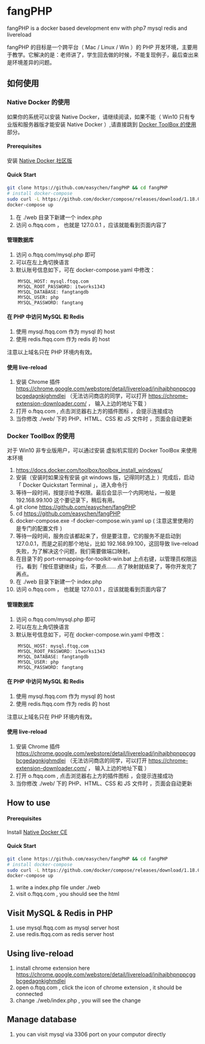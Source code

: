 # fangPHP
fangPHP is a docker based development env with php7 mysql redis and livereload

fangPHP 的目标是一个跨平台（ Mac / Linux / Win ）的 PHP 开发环境，主要用于教学。它解决的是：老师讲了，学生回去做的时候，不能复现例子，最后查出来是环境差异的问题。

## 如何使用

### Native Docker 的使用

如果你的系统可以安装 Native Docker，请继续阅读，如果不能（ Win10 只有专业版和服务器版才能安装 Native Docker ）,请直接跳到 [Docker ToolBox 的使用](https://github.com/easychen/fangPHP#docker-toolbox-%E7%9A%84%E4%BD%BF%E7%94%A8) 部分。

#### Prerequisites
安装 [Native Docker 社区版](https://www.docker.com/community-edition#/download)
#### Quick Start
```bash
git clone https://github.com/easychen/fangPHP && cd fangPHP
# install docker-compose 
sudo curl -L https://github.com/docker/compose/releases/download/1.18.0/docker-compose-`uname -s`-`uname -m` -o /usr/local/bin/docker-compose && sudo chmod +x /usr/local/bin/docker-compose
docker-compose up
``` 
1. 在 ./web 目录下新建一个 index.php
1. 访问 o.ftqq.com ， 也就是 127.0.0.1 ，应该就能看到页面内容了

#### 管理数据库

1. 访问 o.ftqq.com/mysql.php 即可
1. 可以在左上角切换语言
1. 默认账号信息如下，可在 docker-compose.yaml 中修改：
```
    MYSQL_HOST: mysql.ftqq.com
    MYSQL_ROOT_PASSWORD: itworks1343
    MYSQL_DATABASE: fangtangdb
    MYSQL_USER: php
    MYSQL_PASSWORD: fangtang
```

#### 在 PHP 中访问 MySQL 和 Redis 

1. 使用 mysql.ftqq.com 作为 mysql 的 host
1. 使用 redis.ftqq.com 作为 redis 的 host

注意以上域名只在 PHP 环境内有效。

#### 使用 live-reload

1. 安装 Chrome 插件 https://chrome.google.com/webstore/detail/livereload/jnihajbhpnppcggbcgedagnkighmdlei （无法访问商店的同学，可以打开 https://chrome-extension-downloader.com/ ， 输入上边的地址下载 ）
1. 打开 o.ftqq.com , 点击浏览器右上方的插件图标 ，会提示连接成功
1. 当你修改 ./web/ 下的 PHP、HTML、CSS 和 JS 文件时 ，页面会自动更新


### Docker ToolBox 的使用

对于 Win10 非专业版用户，可以通过安装 虚拟机实现的 Docker ToolBox 来使用本环境

1. https://docs.docker.com/toolbox/toolbox_install_windows/
1. 安装（安装时如果没有安装 git windows 版，记得同时选上 ）完成后，启动「 Docker Quickstart Terminal 」，进入命令行
1. 等待一段时间，按提示给予权限。最后会显示一个内网地址，一般是 192.168.99.100 这个要记录下，稍后有用。
1. git clone https://github.com/easychen/fangPHP
1. cd https://github.com/easychen/fangPHP
1. docker-compose.exe -f docker-compose.win.yaml up ( 注意这里使用的是专门的配置文件 )
1. 等待一段时间，服务应该都起来了，但是要注意，它的服务不是启动到 127.0.0.1，而是之前的那个地址，比如 192.168.99.100，这回导致 live-reload 失败，为了解决这个问题，我们需要做端口映射。
1. 在目录下的 port-remapping-for-toolkit-win.bat 上点右键，以管理员权限运行。看到「按任意键继续」后，不要点…… 点了映射就结束了，等你开发完了再点。
1. 在 ./web 目录下新建一个 index.php
1. 访问 o.ftqq.com ， 也就是 127.0.0.1 ，应该就能看到页面内容了

#### 管理数据库

1. 访问 o.ftqq.com/mysql.php 即可
1. 可以在左上角切换语言
1. 默认账号信息如下，可在 docker-compose.win.yaml 中修改：
```
    MYSQL_HOST: mysql.ftqq.com
    MYSQL_ROOT_PASSWORD: itworks1343
    MYSQL_DATABASE: fangtangdb
    MYSQL_USER: php
    MYSQL_PASSWORD: fangtang
```

#### 在 PHP 中访问 MySQL 和 Redis 

1. 使用 mysql.ftqq.com 作为 mysql 的 host
1. 使用 redis.ftqq.com 作为 redis 的 host

注意以上域名只在 PHP 环境内有效。

#### 使用 live-reload

1. 安装 Chrome 插件 https://chrome.google.com/webstore/detail/livereload/jnihajbhpnppcggbcgedagnkighmdlei （无法访问商店的同学，可以打开 https://chrome-extension-downloader.com/ ， 输入上边的地址下载 ）
1. 打开 o.ftqq.com , 点击浏览器右上方的插件图标 ，会提示连接成功
1. 当你修改 ./web/ 下的 PHP、HTML、CSS 和 JS 文件时 ，页面会自动更新



## How to use

#### Prerequisites
Install [Native Docker CE](https://www.docker.com/community-edition#/download)
#### Quick Start
```bash
git clone https://github.com/easychen/fangPHP && cd fangPHP
# install docker-compose 
sudo curl -L https://github.com/docker/compose/releases/download/1.18.0/docker-compose-`uname -s`-`uname -m` -o /usr/local/bin/docker-compose && sudo chmod +x /usr/local/bin/docker-compose
docker-compose up
``` 
1. write a index.php file under ./web
1. visit o.ftqq.com , you should see the html

## Visit MySQL & Redis in PHP

1. use mysql.ftqq.com as mysql server host
1. use redis.ftqq.com as redis server host

## Using live-reload

1. install chrome extension here https://chrome.google.com/webstore/detail/livereload/jnihajbhpnppcggbcgedagnkighmdlei
1. open o.ftqq.com , click the icon of chrome extension , it should be connected
1. change ./web/index.php , you will see the change

## Manage database

1. you can visit mysql via 3306 port on your computor directly


